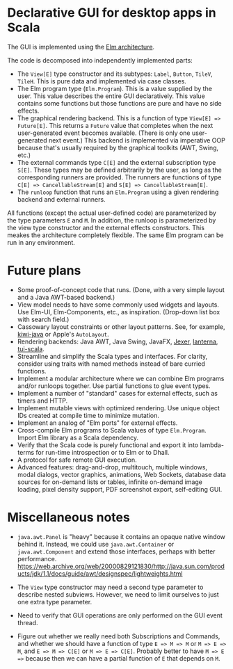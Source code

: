 # Declarative GUI for desktop apps in Scala

The GUI is implemented using the [Elm architecture](https://elmbridge.github.io/curriculum/The%20Elm%20Architecture.html).

The code is decomposed into independently implemented parts:

- The `View[E]` type constructor and its subtypes: `Label`, `Button`, `TileV`, `TileH`. This is pure data and implemented via case classes.
- The Elm program type (`Elm.Program`). This is a value supplied by the user. This value describes the entire GUI declaratively. This value contains some functions but those functions are pure and have no side effects.
- The graphical rendering backend. This is a function of type `View[E] => Future[E]`. This returns a `Future` value that completes when the next user-generated event becomes available. (There is only one user-generated next event.) This backend is implemented via imperative OOP because that's usually required by the graphical toolkits (AWT, Swing, etc.)
- The external commands type `C[E]` and the external subscription type `S[E]`. These types may be defined arbitrarily by the user, as long as the corresponding runners are provided. The runners are functions of type `C[E] => CancellableStream[E]` and `S[E] => CancellableStream[E]`.
- The `runloop` function that runs an `Elm.Program` using a given rendering backend and external runners.

All functions (except the actual user-defined code) are parameterized by the type parameters `E` and `M`.
In addition, the runloop is parameterized by the view type constructor and the external effects constructors.
This meakes the architecture completely flexible. The same Elm program can be run in any environment.

# Future plans

- Some proof-of-concept code that runs. (Done, with a very simple layout and a Java AWT-based backend.)
- View model needs to have some commonly used widgets and layouts. Use Elm-UI, Elm-Components, etc., as inspiration. (Drop-down list box with search field.)
- Cassowary layout constraints or other layout patterns. See, for example, [kiwi-java](https://github.com/alexbirkett/kiwi-java) or Apple's `AutoLayout`.
- Rendering backends: Java AWT, Java Swing, JavaFX, [Jexer](https://gitlab.com/AutumnMeowMeow/jexer), [lanterna](https://github.com/mabe02/lanterna), [tui-scala](https://github.com/oyvindberg/tui-scala).
- Streamline and simplify the Scala types and interfaces. For clarity, consider using traits with named methods instead of bare curried functions.
- Implement a modular architecture where we can combine Elm programs and/or runloops together. Use partial functions to glue event types.
- Implement a number of "standard" cases for external effects, such as timers and HTTP.
- Implement mutable views with optimized rendering. Use unique object IDs created at compile time to minimize mutation.
- Implement an analog of "Elm ports" for external effects.
- Cross-compile Elm programs to Scala values of type `Elm.Program`. Import Elm library as a Scala dependency.
- Verify that the Scala code is purely functional and export it into lambda-terms for run-time introspection or to Elm or to Dhall.
- A protocol for safe remote GUI execution.
- Advanced features: drag-and-drop, multitouch, multiple windows, modal dialogs, vector graphics, animations, Web Sockets, database data sources for on-demand lists or tables, infinite on-demand image loading, pixel density support, PDF screenshot export, self-editing GUI.

# Miscellaneous notes

- `java.awt.Panel` is "heavy" because it contains an opaque native window behind it. Instead, we could use `java.awt.Container` or `java.awt.Component` and extend those interfaces, perhaps with better performance. https://web.archive.org/web/20000829121830/http://java.sun.com/products/jdk/1.1/docs/guide/awt/designspec/lightweights.html

- The `View` type constructor may need a second type parameter to describe nested subviews. However, we need to limit ourselves to just one extra type parameter.

- Need to verify that GUI operations are only performed on the GUI event thread.

- Figure out whether we really need both Subscriptions and Commands, and whether we should have a function of type `E => M => M` or `M => E => M`, and `E => M => C[E]` or `M => E => C[E]`. Probably better to have `M => E =>` because then we can have a partial function of `E` that depends on `M`.

